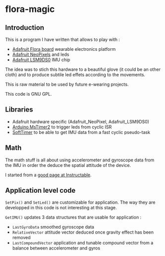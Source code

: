 # flora-magic

## Introduction

This is a program I have written that allows to play with :

- [Adafruit Flora board](https://www.adafruit.com/index.php?main_page=category&cPath=92) wearable electronics platform
- [Adafruit NeoPixels](https://www.adafruit.com/product/1655) and leds
- [Adafruit LSM9DS0](https://www.adafruit.com/product/2021) IMU chip

The idea was to stich this hardware to a beautiful glove (it could be an other cloth) and to produce subtile led effets according to the movements.

This is raw material to be used by future e-wearing projects.

This code is GNU GPL.



## Libraries

- Adafruit hardware specific (Adafruit_NeoPixel, Adafruit_LSM9DS0)
- [Arduino MsTimer2](http://playground.arduino.cc/Main/MsTimer2) to trigger leds from cyclic ISR
- [SoftTimer](https://github.com/prampec/arduino-softtimer) to be able to get IMU data from a fast cyclic pseudo-task

## Math

The math stuff is all about using accelerometer and gyroscope data from the IMU in order the deduce the spatial attitude of the device.

I started from a [good page at Instructable](https://www.instructables.com/id/Accelerometer-Gyro-Tutorial/).

## Application level code
`SetPix()` and `SetLed()` are customizable for application. The way they are developped in this code is not interesting at this stage.

`GetIMU()` updates 3 data structures that are usable for application :
- `LastGyroData` smoothed gyroscope data
- `RelativeVector` attitude vector deduced once gravity effect has been removed
- `LastCompoundVector` application and tunable compound vector from a balance between accelerometer and gyros

